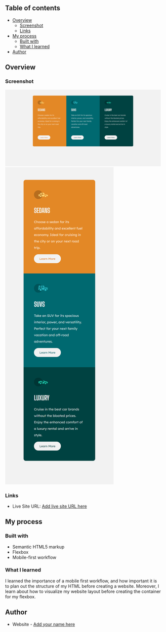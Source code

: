 ## Table of contents

- [Overview](#overview)
  - [Screenshot](#screenshot)
  - [Links](#links)
- [My process](#my-process)
  - [Built with](#built-with)
  - [What I learned](#what-i-learned)
- [Author](#author)

## Overview

### Screenshot

![](images/desktopDesign.png)
![](images/mobileDesign.png)


### Links

- Live Site URL: [Add live site URL here](https://your-live-site-url.com)

## My process

### Built with

- Semantic HTML5 markup
- Flexbox
- Mobile-first workflow

### What I learned
I learned the importance of a mobile first workflow, and how important it is to plan out the structure of my HTML before creating a website. Moreover, I learn about how to visualize my website layout before creating the container for my flexbox.

## Author

- Website - [Add your name here](https://www.your-site.com)
